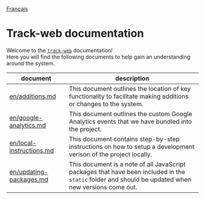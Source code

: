 [Français](/fr/README.md)

# Track-web documentation

Welcome to the [`track-web`](https://github.com/cds-snc/track-web) documentation!  
Here you will find the following documents to help gain an understanding around the system.

| document | description |
| -------- | ----------- |
| [en/additions.md](additions.md) | This document outlines the location of key functionality to facilitate making additions or changes to the system. |
| [en/google-analytics.md](google-analytics.md) | This document outlines the custom Google Analytics events that we have bundled into the project. |
| [en/local-instructions.md](local-instructions.md) | This document contains step-by-step instructions on how to setup a development verison of the project locally. |
| [en/updating-packages.md](updating-packages.md) | This document is a note of all JavaScript packages that have been included in the `static` folder and should be updated when new versions come out. |
